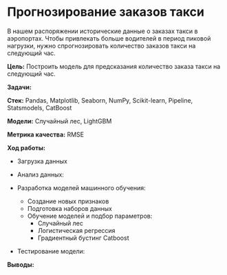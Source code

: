 # Прогнозирование заказов такси
В нашем распоряжении исторические данные о заказах такси в аэропортах. Чтобы привлекать больше водителей в период пиковой нагрузки, нужно спрогнозировать количество заказов такси на следующий час.  

**Цель:** Построить модель для предсказания количество заказа такси на следующий час.  

**Задачи:**  

    
**Стек:**  Pandas, Matplotlib, Seaborn, NumPy, Scikit-learn, Pipeline, Statsmodels, CatBoost

**Модели:** Cлучайный лес, LightGBM

**Метрика качества:** RMSE

**Ход работы:**  
- Загрузка данных
- Анализ данных:
   
- Разработка моделей машинного обучения:
    - Создание новых признаков
    - Подготовка наборов данных
    - Обучение моделей и подбор параметров:
        - Случайный лес
        - Логистическая регрессия
        - Градиентный бустинг Catboost
- Тестирование модели:
       
**Выводы:**  
